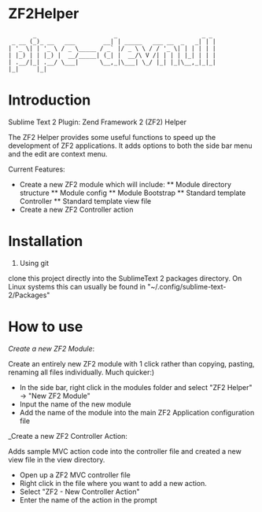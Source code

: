 ZF2Helper
=========
           _                      _                        _ _ 
     _ __ (_)_ __   ___        __| | _____   ___ __  _   _| | |
    | '_ \| | '_ \ / _ \_____ / _` |/ _ \ \ / / '_ \| | | | | |
    | |_) | | |_) |  __/_____| (_| |  __/\ V /| | | | |_| | | |
    | .__/|_| .__/ \___|      \__,_|\___| \_/ |_| |_|\__,_|_|_|
    |_|     |_|   


Introduction
=============

Sublime Text 2 Plugin:  Zend Framework 2 (ZF2) Helper

The ZF2 Helper provides some useful functions to speed up the development of ZF2 applications.  It adds options to both the side bar menu and the edit are context menu.  

Current Features:

* Create a new ZF2 module which will include:
** Module directory structure
** Module config
** Module Bootstrap
** Standard template Controller
** Standard template view file
* Create a new ZF2 Controller action

Installation
===============


1. Using git

clone this project directly into the SublimeText 2 packages directory.  On Linux systems this can usually be found in "~/.config/sublime-text-2/Packages"


How to use 
============

_Create a new ZF2 Module_:

Create an entirely new ZF2 module with 1 click rather than copying, pasting, renaming all files individually. Much quicker:)

- In the side bar, right click in the modules folder and select "ZF2 Helper" -> "New ZF2 Module"
- Input the name of the new module
- Add the name of the module into the main ZF2 Application configuration file

_Create a new ZF2 Controller Action:

Adds sample MVC action code into the controller file and created a new view file in the view directory.

- Open up a ZF2 MVC controller file
- Right click in the file where you want to add a new action.
- Select "ZF2 - New Controller Action"
- Enter the name of the action in the prompt


